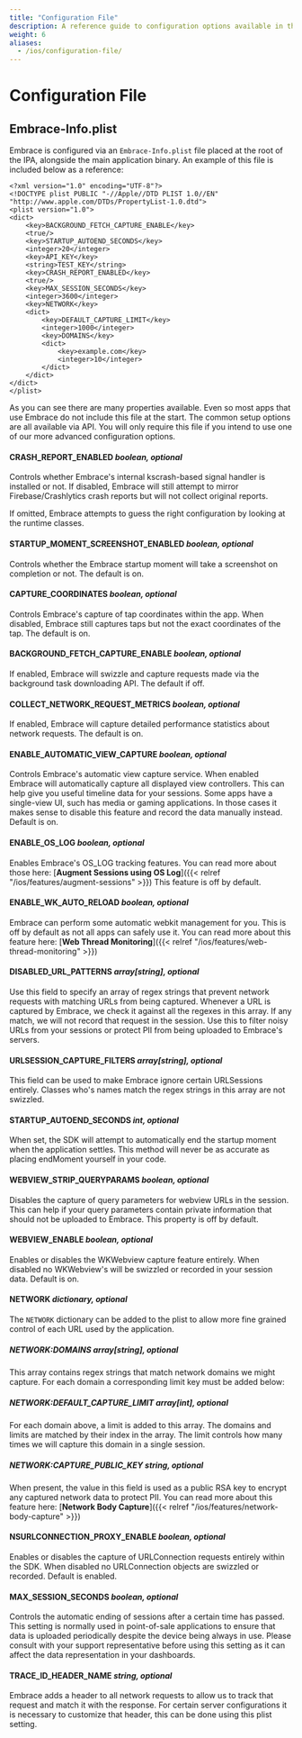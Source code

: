 ```yaml
---
title: "Configuration File"
description: A reference guide to configuration options available in the iOS SDK
weight: 6
aliases:
  - /ios/configuration-file/
---
```


# Configuration File

## Embrace-Info.plist

Embrace is configured via an `Embrace-Info.plist` file placed at the root of the IPA, alongside the main application binary.  An example of this file is included below as a reference:

```plist
<?xml version="1.0" encoding="UTF-8"?>
<!DOCTYPE plist PUBLIC "-//Apple//DTD PLIST 1.0//EN" "http://www.apple.com/DTDs/PropertyList-1.0.dtd">
<plist version="1.0">
<dict>
	<key>BACKGROUND_FETCH_CAPTURE_ENABLE</key>
	<true/>
	<key>STARTUP_AUTOEND_SECONDS</key>
	<integer>20</integer>
	<key>API_KEY</key>
	<string>TEST_KEY</string>
	<key>CRASH_REPORT_ENABLED</key>
	<true/>
	<key>MAX_SESSION_SECONDS</key>
	<integer>3600</integer>
	<key>NETWORK</key>
	<dict>
		<key>DEFAULT_CAPTURE_LIMIT</key>
		<integer>1000</integer>
		<key>DOMAINS</key>
		<dict>
			<key>example.com</key>
			<integer>10</integer>
		</dict>
	</dict>
</dict>
</plist>
```
As you can see there are many properties available. Even so most apps that use Embrace do not include this file at the start.  The common setup options are all available via API. You will only require this file if you intend to use one of our more advanced configuration options.

#### CRASH_REPORT_ENABLED *boolean, optional*

Controls whether Embrace's internal kscrash-based signal handler is installed or not.  If disabled, Embrace will still attempt to mirror Firebase/Crashlytics crash reports but will not collect original reports.

If omitted, Embrace attempts to guess the right configuration by looking at the runtime classes.

#### STARTUP_MOMENT_SCREENSHOT_ENABLED *boolean, optional*

Controls whether the Embrace startup moment will take a screenshot on completion or not.  The default is on.

#### CAPTURE_COORDINATES *boolean, optional*

Controls Embrace's capture of tap coordinates within the app.  When disabled, Embrace still captures taps but not the exact coordinates of the tap.  The default is on.

#### BACKGROUND_FETCH_CAPTURE_ENABLE *boolean, optional*

If enabled, Embrace will swizzle and capture requests made via the background task downloading API.  The default if off.

#### COLLECT_NETWORK_REQUEST_METRICS *boolean, optional*

If enabled, Embrace will capture detailed performance statistics about network requests.  The default is on.

#### ENABLE_AUTOMATIC_VIEW_CAPTURE *boolean, optional*

Controls Embrace's automatic view capture service.  When enabled Embrace will automatically capture all displayed view controllers.  This can help give you useful timeline data for your sessions.  Some apps have a single-view UI, such has media or gaming applications. In those cases it makes sense to disable this feature and record the data manually instead.  Default is on.

#### ENABLE_OS_LOG *boolean, optional*

Enables Embrace's OS_LOG tracking features. You can read more about those here: [**Augment Sessions using OS Log**]({{< relref "/ios/features/augment-sessions" >}}) This feature is off by default.

#### ENABLE_WK_AUTO_RELOAD *boolean, optional*

Embrace can perform some automatic webkit management for you.  This is off by default as not all apps can safely use it.  You can read more about this feature here: [**Web Thread Monitoring**]({{< relref "/ios/features/web-thread-monitoring" >}})

#### DISABLED_URL_PATTERNS *array[string], optional*

Use this field to specify an array of regex strings that prevent network requests with matching URLs from being captured.  Whenever a URL is captured by Embrace, we check it against all the regexes in this array.  If any match, we will not record that request in the session.  Use this to filter noisy URLs from your sessions or protect PII from being uploaded to Embrace's servers.

#### URLSESSION_CAPTURE_FILTERS *array[string], optional*

This field can be used to make Embrace ignore certain URLSessions entirely.  Classes who's names match the regex strings in this array are not swizzled.

#### STARTUP_AUTOEND_SECONDS *int, optional*

When set, the SDK will attempt to automatically end the startup moment when the application settles.  This method will never be as accurate as placing endMoment yourself in your code.

#### WEBVIEW_STRIP_QUERYPARAMS *boolean, optional*

Disables the capture of query parameters for webview URLs in the session.  This can help if your query parameters contain private information that should not be uploaded to Embrace.  This property is off by default.

#### WEBVIEW_ENABLE *boolean, optional*

Enables or disables the WKWebview capture feature entirely.  When disabled no WKWebview's will be swizzled or recorded in your session data.  Default is on.

#### NETWORK *dictionary, optional*

The `NETWORK` dictionary can be added to the plist to allow more fine grained control of each URL used by the application.

##### NETWORK:DOMAINS *array[string], optional*

This array contains regex strings that match network domains we might capture.  For each domain a corresponding limit key must be added below:

##### NETWORK:DEFAULT_CAPTURE_LIMIT *array[int], optional*

For each domain above, a limit is added to this array.  The domains and limits are matched by their index in the array.  The limit controls how many times we will capture this domain in a single session.

##### NETWORK:CAPTURE_PUBLIC_KEY *string, optional*

When present, the value in this field is used as a public RSA key to encrypt any captured network data to protect PII.  You can read more about this feature here: [**Network Body Capture**]({{< relref "/ios/features/network-body-capture" >}})

#### NSURLCONNECTION_PROXY_ENABLE *boolean, optional*

Enables or disables the capture of URLConnection requests entirely within the SDK.  When disabled no URLConnection objects are swizzled or recorded.  Default is enabled.

#### MAX_SESSION_SECONDS *boolean, optional*

Controls the automatic ending of sessions after a certain time has passed.  This setting is normally used in point-of-sale applications to ensure that data is uploaded periodically despite the device being always in use.  Please consult with your support representative before using this setting as it can affect the data representation in your dashboards.

#### TRACE_ID_HEADER_NAME *string, optional*

Embrace adds a header to all network requests to allow us to track that request and match it with the response.  For certain server configurations it is necessary to customize that header, this can be done using this plist setting.



